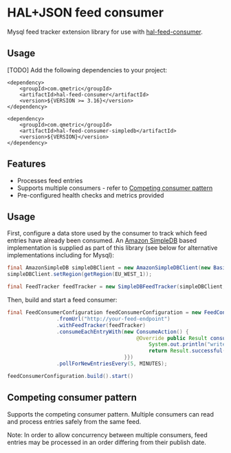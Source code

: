 HAL+JSON feed consumer
======================

Mysql feed tracker extension library for use with [hal-feed-consumer](https://github.com/qmetric/hal-feed-consumer).


Usage
-----

[TODO] Add the following dependencies to your project:

```
<dependency>
    <groupId>com.qmetric</groupId>
    <artifactId>hal-feed-consumer</artifactId>
    <version>${VERSION >= 3.16}</version>
</dependency>

<dependency>
    <groupId>com.qmetric</groupId>
    <artifactId>hal-feed-consumer-simpledb</artifactId>
    <version>${VERSION}</version>
</dependency>
```


Features
---------

* Processes feed entries
* Supports multiple consumers - refer to [Competing consumer pattern](#competing-consumer-pattern)
* Pre-configured health checks and metrics provided


Usage
-----

First, configure a data store used by the consumer to track which feed entries have already been consumed.
An [Amazon SimpleDB](http://aws.amazon.com/simpledb/) based implementation is supplied as part of this library (see below for alternative implementations including for Mysql):

```java
final AmazonSimpleDB simpleDBClient = new AmazonSimpleDBClient(new BasicAWSCredentials("access key", "secret key"));
simpleDBClient.setRegion(getRegion(EU_WEST_1));

final FeedTracker feedTracker = new SimpleDBFeedTracker(simpleDBClient, "your-sdb-domain");
```

Then, build and start a feed consumer:

```java
final FeedConsumerConfiguration feedConsumerConfiguration = new FeedConsumerConfiguration("test-feed")
                .fromUrl("http://your-feed-endpoint")
                .withFeedTracker(feedTracker)
                .consumeEachEntryWith(new ConsumeAction() {
                                          @Override public Result consume(final FeedEntry feedEntry) {
                                              System.out.println("write your code here to consume the next feed entry...");
                                              return Result.successful();
                                      }})
                .pollForNewEntriesEvery(5, MINUTES);

feedConsumerConfiguration.build().start()
```


Competing consumer pattern
--------------------------

Supports the competing consumer pattern. Multiple consumers can read and process entries safely from the same feed.

Note: In order to allow concurrency between multiple consumers, feed entries may be processed in an order differing from their publish date.
